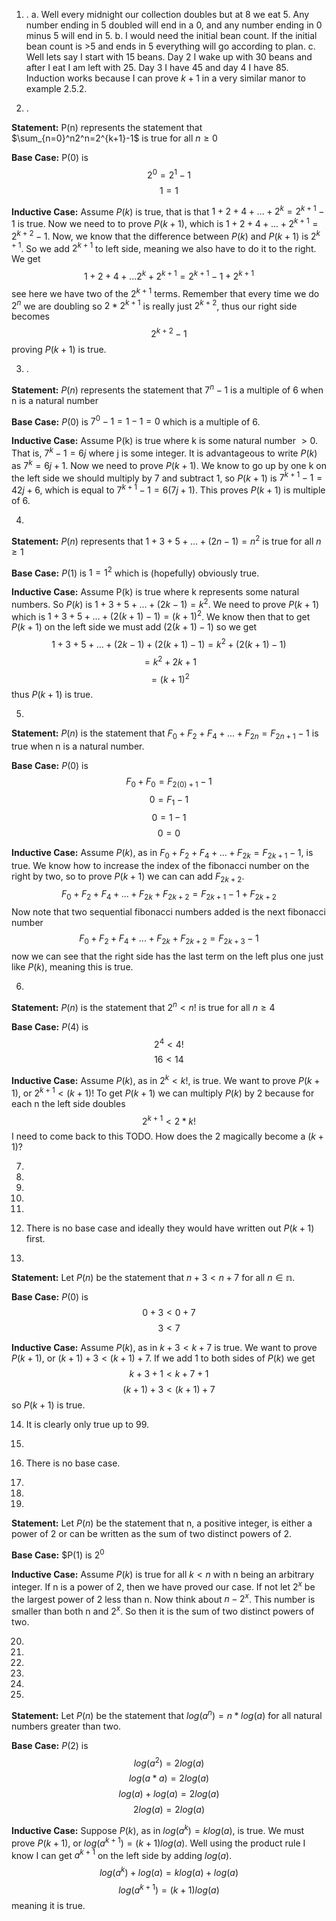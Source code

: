 1. . 
    a. Well every midnight our collection doubles but at 8 we eat 5. Any number ending in 5 doubled will end in a 0, and any number ending in 0 minus 5 will end in 5.
    b. I would need the initial bean count. If the initial bean count is >5 and ends in 5 everything will go according to plan.
    c. Well lets say I start with 15 beans. Day 2 I wake up with 30 beans and after I eat I am left with 25. Day 3 I have 45 and day 4 I have 85. Induction works because I can prove $k+1$ in a very similar manor to example 2.5.2.

2. .

**Statement:** P(n) represents the statement that  $\sum_{n=0}^n2^n=2^{k+1}-1$ is true for all $n\geq0$

**Base Case:** P(0) is $$2^0=2^1-1$$ $$1=1$$

**Inductive Case:** Assume $P(k)$ is true, that is that $1+2+4+...+2^k=2^{k+1}-1$ is true. Now we need to to prove $P(k+1)$, which is $1+2+4+...+2^{k+1}=2^{k+2}-1$. Now, we know that the difference between $P(k)$ and $P(k+1)$ is $2^{k+1}$. So we add $2^{k+1}$ to left side, meaning we also have to do it to the right. We get $$1+2+4+...2^k+2^{k+1}=2^{k+1}-1+2^{k+1}$$
see here we have two of the $2^{k+1}$ terms. Remember that every time we do $2^n$ we are doubling so $2*2^{k+1}$ is really just $2^{k+2}$, thus our right side becomes $$2^{k+2}-1$$ proving $P(k+1)$ is true.

3. .

**Statement:** $P(n)$ represents the statement that $7^n-1$ is a multiple of 6 when n is a natural number

**Base Case:** $P(0)$ is $7^0-1=1-1=0$ which is a multiple of 6.

**Inductive Case:** Assume P(k) is true where k is some natural number $>0$. That is, $7^k-1=6j$ where j is some integer. It is advantageous to write $P(k)$ as $7^k=6j+1$. Now we need to prove $P(k+1)$. We know to go up by one k on the left side we should multiply by 7 and subtract 1, so $P(k+1)$ is $7^{k+1}-1=42j+6$, which is equal to $7^{k+1}-1=6(7j+1)$. This proves $P(k+1)$ is multiple of 6.

4.

**Statement:** $P(n)$ represents that $1+3+5+...+(2n-1)=n^2$ is true for all $n\geq1$ 

**Base Case:** $P(1)$ is $1=1^2$ which is (hopefully) obviously true.

**Inductive Case:** Assume P(k) is true where k represents some natural numbers. So $P(k)$ is $1+3+5+...+(2k-1)=k^2$. We need to prove $P(k+1)$ which is $1+3+5+...+(2(k+1)-1)=(k+1)^2$. We know then that to get $P(k+1)$ on the left side we must add $(2(k+1)-1)$ so we get $$1+3+5+...+(2k-1)+(2(k+1)-1)=k^2+(2(k+1)-1)$$
$$=k^2+2k+1$$
$$=(k+1)^2$$ 
thus $P(k+1)$ is true.

5.

**Statement:** $P(n)$ is the statement that $F_0+F_2+F_4+...+F_{2n}=F_{2n+1}-1$ is true when n is a natural number.

**Base Case:** $P(0)$ is $$F_0+F_{0}=F_{2(0)+1}-1$$ $$0=F_1-1$$ $$0=1-1$$ $$0=0$$

**Inductive Case:** Assume $P(k)$, as in $F_0+F_2+F_4+...+F_{2k}=F_{2k+1}-1$, is true. We know how to increase the index of the fibonacci number on the right by two, so to prove $P(k+1)$ we can can add $F_{2k+2}$. $$F_0+F_2+F_4+...+F_{2k}+F_{2k+2}=F_{2k+1}-1+F_{2k+2}$$ Now note that two sequential fibonacci numbers added is the next fibonacci number $$F_0+F_2+F_4+...+F_{2k}+F_{2k+2}=F_{2k+3}-1$$ now we can see that the right side has the last term on the left plus one just like $P(k)$, meaning this is true.

6.

**Statement:** $P(n)$ is the statement that $2^n<n!$ is true for all $n\geq4$

**Base Case:** $P(4)$ is $$2^4<4!$$ $$16<14$$

**Inductive Case:** Assume $P(k)$, as in $2^k<k!$, is true. We want to prove $P(k+1)$, or $2^{k+1}<(k+1)!$ To get $P(k+1)$ we can multiply $P(k)$ by 2 because for each n the left side doubles $$2^{k+1}<2*k!$$ I need to come back to this TODO. How does the 2 magically become a $(k+1)$?

7. 

8.

9.

10.

11.

12. There is no base case and ideally they would have written out $P(k+1)$ first.

13.

**Statement:** Let $P(n)$ be the statement that $n+3<n+7$ for all $n\in\mathbb{n}$. 

**Base Case:** $P(0)$ is $$0+3<0+7$$ $$3<7$$

**Inductive Case:** Assume $P(k)$, as in $k+3<k+7$ is true. We want to prove $P(k+1)$, or $(k+1)+3<(k+1)+7$. If we add 1 to both sides of $P(k)$ we get $$k+3+1<k+7+1$$ $$(k+1)+3<(k+1)+7$$ so $P(k+1)$ is true.

14. It is clearly only true up to 99.

15.

16.  There is no base case.

17.

18.

19.

**Statement:** Let $P(n)$ be the statement that n, a positive integer, is either a power of 2 or can be written as the sum of two distinct powers of 2. 

**Base Case:** $P(1) is $2^0$

**Inductive Case:** Assume $P(k)$ is true for all $k < n$ with n being an arbitrary integer. If n is a power of 2, then we have proved our case. If not let $2^x$ be the largest power of 2 less than n. Now think about $n-2^x$. This number is smaller than both n and $2^x$. So then it is the sum of two distinct powers of two.

20.

21.

22.

23.

24.

25.

**Statement:** Let $P(n)$ be the statement that $log(a^n)=n*log(a)$ for all natural numbers greater than two.

**Base Case:** $P(2)$ is $$log(a^2)=2log(a)$$ $$log(a*a)=2log(a)$$ $$log(a)+log(a)=2log(a)$$ $$2log(a)=2log(a)$$

**Inductive Case:** Suppose $P(k)$, as in $log(a^k)=klog(a)$, is true. We must prove $P(k+1)$, or $log(a^{k+1})=(k+1)log(a)$. Well using the product rule I know I can get $a^{k+1}$ on the left side by adding $log(a)$. $$log(a^k)+log(a)=klog(a)+log(a)$$ $$log(a^{k+1})=(k+1)log(a)$$ meaning it is true.
